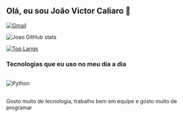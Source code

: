 ## Olá, eu sou João Victor Caliaro 👋

[![Gmail](	https://img.shields.io/badge/Gmail-D14836?style=for-the-badge&logo=gmail&logoColor=white)](jcaliaro@gmail.com)

![Joao GitHub stats](https://github-readme-stats.vercel.app/api?username=joaovictorcaliaro&show_icons=true&theme=dark)

[![Top Langs](https://github-readme-stats.vercel.app/api/top-langs/?username=joaovictorcaliaro&layout=compact&theme=dark&show_icons=true)](https://github.com/anuraghazra/github-readme-stats)

### Tecnologias que eu uso no meu dia a dia

<div style="display: inline_block"><br/>
  <img align="center" alt="Python" src="https://img.shields.io/badge/Python-3776AB?style=for-the-badge&logo=python&logoColor=white">
</div><br/>

Gosto muito de tecnologia, trabalho bem em equipe e gosto muito de programar
